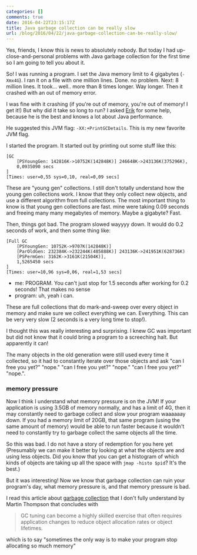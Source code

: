 ```yaml
---
categories: []
comments: true
date: 2016-04-22T23:15:17Z
title: Java garbage collection can be really slow
url: /blog/2016/04/22/java-garbage-collection-can-be-really-slow/
---
```


Yes, friends, I know this is news to absolutely nobody. But today I had up-close-and-personal problems with Java garbage collection for the first time so I am going to tell you about it.

So! I was running a program. I set the Java memory limit to 4 gigabytes (`-Xmx4G`). I ran it on a file with one million lines. Done. no problem. Next: 8 million lines. It took... well.. more than 8 times longer. Way longer. Then it crashed with an out of memory error.

I was fine with it crashing (if you're out of memory, you're out of memory! I get it!) But why did it take so long to run? I asked [Erik](https://twitter.com/d6) for some help, because he is the best and knows a lot about Java performance.

He suggested this JVM flag: `-XX:+PrintGCDetails`. This is my new favorite JVM flag. 

I started the program. It started out by printing out some stuff like this:

```
[GC
    [PSYoungGen: 142816K->10752K(142848K)] 246648K->243136K(375296K),
    0,0935090 secs
]
[Times: user=0,55 sys=0,10, real=0,09 secs]
```

These are "young gen" collections. I still don't totally understand how the young gen collections work. I know that they only collect new objects, and use a different algorithm from full collections. The most important thing to know is that young gen collections are fast. mine were taking 0.09 seconds and freeing many many megabytes of memory. Maybe a gigabyte? Fast.

Then, things got bad. The program slowed wayyyy down. It would do 0.2 seconds of work, and then some thing like:

```
[Full GC
    [PSYoungGen: 10752K->9707K(142848K)]
    [ParOldGen: 232384K->232244K(485888K)] 243136K->241951K(628736K)
    [PSPermGen: 3162K->3161K(21504K)],
    1,5265450 secs
]
[Times: user=10,96 sys=0,06, real=1,53 secs]
```

* me: PROGRAM. You can't just stop for 1.5 seconds after working for 0.2 seconds! That makes no sense
* program: uh, yeah i can.

These are full collections that do mark-and-sweep over every object in memory and make sure we collect everything we can. Everything. This can be very very slow (2 seconds is a very long time to stop!).

I thought this was really interesting and surprising. I knew GC was important but did not know that it could bring a program to a screeching halt. But apparently it can!

The many objects in the old generation were still used every time it collected, so it had to constantly iterate over those objects and ask "can I free you yet?" "nope." "can I free you yet?" "nope." "can I free you yet?" "nope.".

### memory pressure

Now I think I understand what memory pressure is on the JVM! If your application is using 3.5GB of memory normally, and has a limit of 4G, then it may constantly need to garbage collect and slow your program waaaaaay down. If you had a memory limit of 20GB, that same program (using the same amount of memory) would be able to run faster because it wouldn't need to constantly try to garbage collect the same objects all the time.

So this was bad. I do not have a story of redemption for you here yet (Presumably we can make it better by looking at what the objects are and using less objects. Did you know that you can get a histogram of which kinds of objects are taking up all the space with `jmap -histo $pid`? It's the best.)

But it was interesting! Now we know that garbage collection can ruin your program's day, what memory pressure is, and that memory pressure is bad.

I read this article about [garbage collection](http://www.infoq.com/articles/Java_Garbage_Collection_Distilled) that I don't fully understand by Martin Thompson that concludes with 

> GC tuning can become a highly skilled exercise that often requires application changes to reduce object allocation rates or object lifetimes. 

which is to say "sometimes the only way is to make your program stop allocating so much memory"